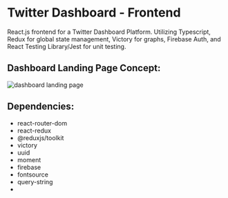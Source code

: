# Twitter Dashboard - Frontend

React.js frontend for a Twitter Dashboard Platform. Utilizing Typescript, Redux for global state management, Victory for graphs, Firebase Auth, and React Testing Library/Jest for unit testing.

## Dashboard Landing Page Concept:

![dashboard landing page](https://drive.google.com/uc?export=view&id=1FAowa1LkdEeoREV8X2s__vOuojooJ8Z9)

## Dependencies:

-   react-router-dom
-   react-redux
-   @reduxjs/toolkit
-   victory
-   uuid
-   moment
-   firebase
-   fontsource
-   query-string
-
